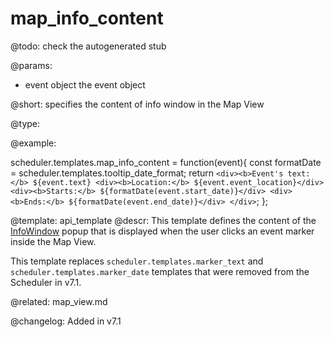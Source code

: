 map_info_content
=============

@todo:
	check the autogenerated stub

@params:

- event	object	the event object

@short:
	specifies the content of info window in the Map View

@type:

@example:

scheduler.templates.map_info_content = function(event){
	const formatDate = scheduler.templates.tooltip_date_format;
	return `<div><b>Event's text:</b> ${event.text}
		<div><b>Location:</b> ${event.event_location}</div>
		<div><b>Starts:</b> ${formatDate(event.start_date)}</div>
		<div><b>Ends:</b> ${formatDate(event.end_date)}</div>
	</div>`;
};

@template:	api_template
@descr:
This template defines the content of the [InfoWindow](https://developers.google.com/maps/documentation/javascript/infowindows) popup that is displayed when the user clicks an event marker inside the Map View.

This template replaces `scheduler.templates.marker_text` and `scheduler.templates.marker_date` templates that were removed from the Scheduler in v7.1.

@related:
	map_view.md

@changelog:
Added in v7.1